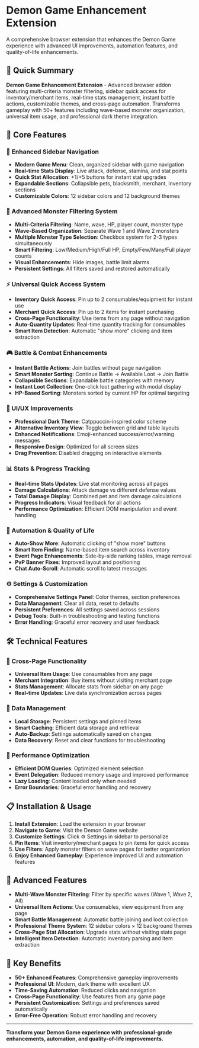 # Demon Game Enhancement Extension

A comprehensive browser extension that enhances the Demon Game experience with advanced UI improvements, automation features, and quality-of-life enhancements.

## 📝 Quick Summary

**Demon Game Enhancement Extension** - Advanced browser addon featuring multi-criteria monster filtering, sidebar quick access for inventory/merchant items, real-time stats management, instant battle actions, customizable themes, and cross-page automation. Transforms gameplay with 50+ features including wave-based monster organization, universal item usage, and professional dark theme integration.

## 🚀 Core Features

### 📱 Enhanced Sidebar Navigation
- **Modern Game Menu**: Clean, organized sidebar with game navigation
- **Real-time Stats Display**: Live attack, defense, stamina, and stat points
- **Quick Stat Allocation**: +1/+5 buttons for instant stat upgrades
- **Expandable Sections**: Collapsible pets, blacksmith, merchant, inventory sections
- **Customizable Colors**: 12 sidebar colors and 12 background themes

### 🎯 Advanced Monster Filtering System
- **Multi-Criteria Filtering**: Name, wave, HP, player count, monster type
- **Wave-Based Organization**: Separate Wave 1 and Wave 2 monsters
- **Multiple Monster Type Selection**: Checkbox system for 2-3 types simultaneously
- **Smart Filtering**: Low/Medium/High/Full HP, Empty/Few/Many/Full player counts
- **Visual Enhancements**: Hide images, battle limit alarms
- **Persistent Settings**: All filters saved and restored automatically

### ⚡ Universal Quick Access System
- **Inventory Quick Access**: Pin up to 2 consumables/equipment for instant use
- **Merchant Quick Access**: Pin up to 2 items for instant purchasing
- **Cross-Page Functionality**: Use items from any page without navigation
- **Auto-Quantity Updates**: Real-time quantity tracking for consumables
- **Smart Item Detection**: Automatic "show more" clicking and item extraction

### 🎮 Battle & Combat Enhancements
- **Instant Battle Actions**: Join battles without page navigation
- **Smart Monster Sorting**: Continue Battle → Available Loot → Join Battle
- **Collapsible Sections**: Expandable battle categories with memory
- **Instant Loot Collection**: One-click loot gathering with modal display
- **HP-Based Sorting**: Monsters sorted by current HP for optimal targeting

### 🎨 UI/UX Improvements
- **Professional Dark Theme**: Catppuccin-inspired color scheme
- **Alternative Inventory View**: Toggle between grid and table layouts
- **Enhanced Notifications**: Emoji-enhanced success/error/warning messages
- **Responsive Design**: Optimized for all screen sizes
- **Drag Prevention**: Disabled dragging on interactive elements

### 📊 Stats & Progress Tracking
- **Real-time Stats Updates**: Live stat monitoring across all pages
- **Damage Calculations**: Attack damage vs different defense values
- **Total Damage Display**: Combined pet and item damage calculations
- **Progress Indicators**: Visual feedback for all actions
- **Performance Optimization**: Efficient DOM manipulation and event handling

### 🔧 Automation & Quality of Life
- **Auto-Show More**: Automatic clicking of "show more" buttons
- **Smart Item Finding**: Name-based item search across inventory
- **Event Page Enhancements**: Side-by-side ranking tables, image removal
- **PvP Banner Fixes**: Improved layout and positioning
- **Chat Auto-Scroll**: Automatic scroll to latest messages

### ⚙️ Settings & Customization
- **Comprehensive Settings Panel**: Color themes, section preferences
- **Data Management**: Clear all data, reset to defaults
- **Persistent Preferences**: All settings saved across sessions
- **Debug Tools**: Built-in troubleshooting and testing functions
- **Error Handling**: Graceful error recovery and user feedback

## 🛠️ Technical Features

### 🔄 Cross-Page Functionality
- **Universal Item Usage**: Use consumables from any page
- **Merchant Integration**: Buy items without visiting merchant page
- **Stats Management**: Allocate stats from sidebar on any page
- **Real-time Updates**: Live data synchronization across pages

### 💾 Data Management
- **Local Storage**: Persistent settings and pinned items
- **Smart Caching**: Efficient data storage and retrieval
- **Auto-Backup**: Settings automatically saved on changes
- **Data Recovery**: Reset and clear functions for troubleshooting

### 🎯 Performance Optimization
- **Efficient DOM Queries**: Optimized element selection
- **Event Delegation**: Reduced memory usage and improved performance
- **Lazy Loading**: Content loaded only when needed
- **Error Boundaries**: Graceful error handling and recovery

## 📋 Installation & Usage

1. **Install Extension**: Load the extension in your browser
2. **Navigate to Game**: Visit the Demon Game website
3. **Customize Settings**: Click ⚙️ Settings in sidebar to personalize
4. **Pin Items**: Visit inventory/merchant pages to pin items for quick access
5. **Use Filters**: Apply monster filters on wave pages for better organization
6. **Enjoy Enhanced Gameplay**: Experience improved UI and automation features

## 🔧 Advanced Features

- **Multi-Wave Monster Filtering**: Filter by specific waves (Wave 1, Wave 2, All)
- **Universal Item Actions**: Use consumables, view equipment from any page
- **Smart Battle Management**: Automatic battle joining and loot collection
- **Professional Theme System**: 12 sidebar colors × 12 background themes
- **Cross-Page Stat Allocation**: Upgrade stats without visiting stats page
- **Intelligent Item Detection**: Automatic inventory parsing and item extraction

## 🎯 Key Benefits

- **50+ Enhanced Features**: Comprehensive gameplay improvements
- **Professional UI**: Modern, dark theme with excellent UX
- **Time-Saving Automation**: Reduced clicks and navigation
- **Cross-Page Functionality**: Use features from any game page
- **Persistent Customization**: Settings and preferences saved automatically
- **Error-Free Operation**: Robust error handling and recovery

---

**Transform your Demon Game experience with professional-grade enhancements, automation, and quality-of-life improvements.**